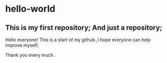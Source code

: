 # hello-world
This is my first repository; And just a repository;
----
Hello everyone! This is a start of my github ,I hope everyone can help improve myself; 

Thank you every much .
